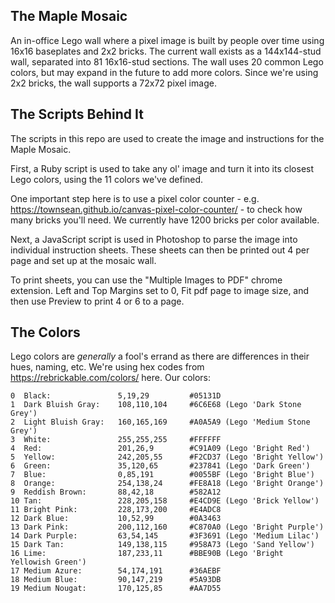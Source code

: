 ## The Maple Mosaic
An in-office Lego wall where a pixel image is built by people over time using 16x16 baseplates and 2x2 bricks. The current wall exists as a 144x144-stud wall, separated into 81 16x16-stud sections. The wall uses 20 common Lego colors, but may expand in the future to add more colors. Since we're using 2x2 bricks, the wall supports a 72x72 pixel image.

## The Scripts Behind It
The scripts in this repo are used to create the image and instructions for the Maple Mosaic.

First, a Ruby script is used to take any ol' image and turn it into its closest Lego colors, using the 11 colors we've defined.

One important step here is to use a pixel color counter - e.g. https://townsean.github.io/canvas-pixel-color-counter/ - to check how many bricks you'll need. We currently have 1200 bricks per color available.

Next, a JavaScript script is used in Photoshop to parse the image into individual instruction sheets. These sheets can then be printed out 4 per page and set up at the mosaic wall.

To print sheets, you can use the "Multiple Images to PDF" chrome extension. Left and Top Margins set to 0, Fit pdf page to image size, and then use Preview to print 4 or 6 to a page.

## The Colors
Lego colors are _generally_ a fool's errand as there are differences in their hues, naming, etc. We're using hex codes from https://rebrickable.com/colors/ here. Our colors:

```
0  Black:               5,19,29         #05131D
1  Dark Bluish Gray:    108,110,104     #6C6E68 (Lego 'Dark Stone Grey')
2  Light Bluish Gray:   160,165,169     #A0A5A9 (Lego 'Medium Stone Grey')
3  White:               255,255,255     #FFFFFF
4  Red:                 201,26,9        #C91A09 (Lego 'Bright Red')
5  Yellow:              242,205,55      #F2CD37 (Lego 'Bright Yellow')
6  Green:               35,120,65       #237841 (Lego 'Dark Green')
7  Blue:                0,85,191        #0055BF (Lego 'Bright Blue')
8  Orange:              254,138,24      #FE8A18 (Lego 'Bright Orange')
9  Reddish Brown:       88,42,18        #582A12
10 Tan:                 228,205,158     #E4CD9E (Lego 'Brick Yellow')
11 Bright Pink:         228,173,200     #E4ADC8
12 Dark Blue:           10,52,99        #0A3463
13 Dark Pink:           200,112,160     #C870A0 (Lego 'Bright Purple')
14 Dark Purple:         63,54,145       #3F3691 (Lego 'Medium Lilac')
15 Dark Tan:            149,138,115     #958A73 (Lego 'Sand Yellow')
16 Lime:                187,233,11      #BBE90B (Lego 'Bright Yellowish Green')
17 Medium Azure:        54,174,191      #36AEBF
18 Medium Blue:         90,147,219      #5A93DB
19 Medium Nougat:       170,125,85      #AA7D55
```
